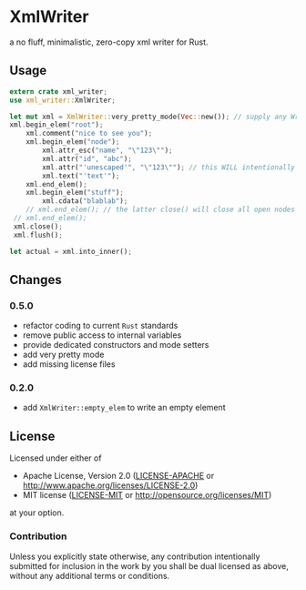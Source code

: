 # XmlWriter

a no fluff, minimalistic, zero-copy xml writer for Rust.

## Usage

```rust
extern crate xml_writer;
use xml_writer::XmlWriter;

let mut xml = XmlWriter::very_pretty_mode(Vec::new()); // supply any Writer, preferrably BufferedWriter
xml.begin_elem("root");
    xml.comment("nice to see you");
    xml.begin_elem("node");
        xml.attr_esc("name", "\"123\"");
        xml.attr("id", "abc");
        xml.attr("'unescaped'", "\"123\""); // this WILL intentionally generate invalid xml
        xml.text("'text'");
    xml.end_elem();
    xml.begin_elem("stuff");
        xml.cdata("blablab");
    // xml.end_elem(); // the latter close() will close all open nodes
 // xml.end_elem();
 xml.close();
 xml.flush();

let actual = xml.into_inner();
```

## Changes
### 0.5.0
- refactor coding to current `Rust` standards
- remove public access to internal variables
- provide dedicated constructors and mode setters
- add very pretty mode
- add missing license files

### 0.2.0
- add `XmlWriter::empty_elem` to write an empty element

## License

Licensed under either of
 * Apache License, Version 2.0 ([LICENSE-APACHE](LICENSE-APACHE) or http://www.apache.org/licenses/LICENSE-2.0)
 * MIT license ([LICENSE-MIT](LICENSE-MIT) or http://opensource.org/licenses/MIT)

at your option.

### Contribution

Unless you explicitly state otherwise, any contribution intentionally submitted
for inclusion in the work by you shall be dual licensed as above, without any
additional terms or conditions.
